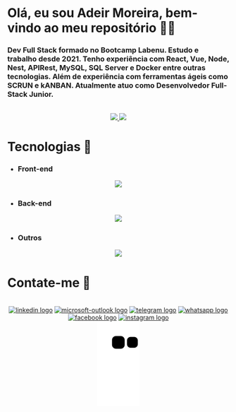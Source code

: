 # Olá, eu sou Adeir Moreira, bem-vindo ao meu repositório 👋🤝

### Dev Full Stack formado no Bootcamp Labenu. Estudo e trabalho desde 2021. Tenho experiência com React, Vue, Node, Nest, APIRest, MySQL, SQL Server e Docker entre outras tecnologias. Além de experiência com ferramentas ágeis como SCRUN e kANBAN. Atualmente atuo como Desenvolvedor Full-Stack Junior.

<br>
<div align="center">
  <a href="https://github.com/AdeirMoreira">
  <img height="180em" src="https://github-readme-stats.vercel.app/api?username=AdeirMoreira&show_icons=true&theme=tokyonight&include_all_commits=true&count_private=true"/>
  <img height="180em" src="https://github-readme-stats.vercel.app/api/top-langs/?username=AdeirMoreira&layout=compact&langs_count=7&theme=tokyonight"/>
  </a>
</div>

# Tecnologias 🥇
 - ### Front-end
<p align="center">
  <a href="https://skillicons.dev">
    <img src="https://skillicons.dev/icons?i=js,ts,html,css,vue,bootstrap,tailwind,styledcomponents" />
  </a>
</p>

 - ### Back-end
<p align="center">
  <a href="https://skillicons.dev">
    <img src="https://skillicons.dev/icons?i=js,ts,nodejs,nestjs,express,jest,mysql,postgres,mongodb,prisma" />
  </a>
</p>

 - ### Outros
<p align="center">
  <a href="https://skillicons.dev">
    <img src="https://skillicons.dev/icons?i=docker,git,github,heroku,linux,vscode,bash" />
  </a>
</p>
  
# Contate-me 📲
  <div align="center">
<div style="display: inline_block" align="center" ><br>
 <a href="https://www.linkedin.com/in/adeir-moreira-5492431b9/" target="_blank"><img src="https://raw.githubusercontent.com/maurodesouza/profile-readme-generator/master/src/assets/icons/social/linkedin/default.svg" width="52" height="40" alt="linkedin logo"  /></a>
  <a href="mailto:adeir.maia@hotmail.com" target="_blank"><img src="https://raw.githubusercontent.com/maurodesouza/profile-readme-generator/master/src/assets/icons/social/microsoft-outlook/default.svg" width="52" height="40" alt="microsoft-outlook logo"  /></a>
  <a href = "https://t.me/AdeirMoreira" target="_blank" ><img src="https://raw.githubusercontent.com/maurodesouza/profile-readme-generator/master/src/assets/icons/social/telegram/default.svg" width="52" height="40" alt="telegram logo"  /></a>
  <a href = "https://api.whatsapp.com/send?1=pt_BR&phone=5531991467427" target="_blank" ><img src="https://raw.githubusercontent.com/maurodesouza/profile-readme-generator/master/src/assets/icons/social/whatsapp/default.svg" width="52" height="40" alt="whatsapp logo"  /></a>
  <a href = "https://www.facebook.com/nen.rock/" target="_blank" ><img src="https://raw.githubusercontent.com/maurodesouza/profile-readme-generator/master/src/assets/icons/social/facebook/default.svg" width="52" height="40" alt="facebook logo"  /></a>
 	<a href="https://www.instagram.com/adeirmaia/" target="_blank"><img src="https://raw.githubusercontent.com/maurodesouza/profile-readme-generator/master/src/assets/icons/social/instagram/default.svg" width="52" height="40" alt="instagram logo"  /></a>
</div>
<div>
  <img src="https://github.com/AdeirMoreira/AdeirMoreira/blob/output/github-contribution-grid-snake.svg" alt="cobrinha"/>
</div
